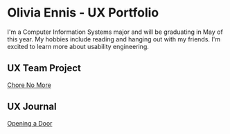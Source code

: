 # Olivia Ennis - UX Portfolio

I'm a Computer Information Systems major and will be graduating in May of this year. My hobbies include reading and hanging out with my friends. I'm excited to learn more about usability engineering.

## UX Team Project

<a href="https://usabilityengineering.github.io/ChoreNoMore/"> Chore No More </a>

## UX Journal

[Opening a Door](j01/)
